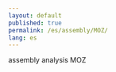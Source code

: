 ```yaml
---
layout: default
published: true
permalink: /es/assembly/MOZ/
lang: es
---
```


assembly analysis MOZ
